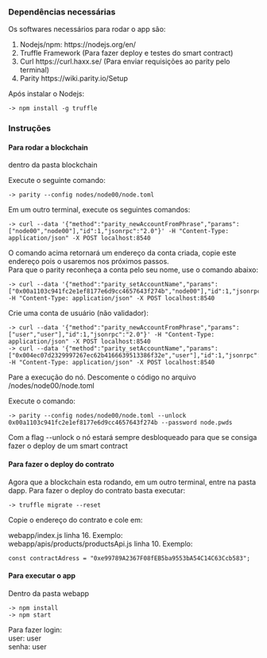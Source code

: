 ### Dependências necessárias

Os softwares necessários para rodar o app são:

<ol>
    <li> Nodejs/npm: https://nodejs.org/en/</li>
    <li> Truffle Framework (Para fazer deploy e testes do smart contract)</li>
    <li> Curl https://curl.haxx.se/ (Para enviar requisições ao parity pelo terminal) </li>
    <li> Parity https://wiki.parity.io/Setup </li>
</ol>

Após instalar o Nodejs: <br>

    -> npm install -g truffle

### Instruções

#### Para rodar a blockchain

dentro da pasta blockchain <br>

Execute o seguinte comando: <br>

    -> parity --config nodes/node00/node.toml 

Em um outro terminal, execute os seguintes comandos: <br>

    -> curl --data '{"method":"parity_newAccountFromPhrase","params":["node00","node00"],"id":1,"jsonrpc":"2.0"}' -H "Content-Type: application/json" -X POST localhost:8540

O comando acima retornará um endereço da conta criada, copie este endereço pois o usaremos nos próximos passos. <br>
Para que o parity reconheça a conta pelo seu nome, use o comando abaixo: <br>

    -> curl --data '{"method":"parity_setAccountName","params":["0x00a1103c941fc2e1ef8177e6d9cc4657643f274b","node00"],"id":1,"jsonrpc":"2.0"}' -H "Content-Type: application/json" -X POST localhost:8540

Crie uma conta de usuário (não validador):

    -> curl --data '{"method":"parity_newAccountFromPhrase","params":["user","user"],"id":1,"jsonrpc":"2.0"}' -H "Content-Type: application/json" -X POST localhost:8540
    -> curl --data '{"method":"parity_setAccountName","params":["0x004ec07d2329997267ec62b4166639513386f32e","user"],"id":1,"jsonrpc":"2.0"}' -H "Content-Type: application/json" -X POST localhost:8540

Pare a execução do nó. Descomente o código no arquivo /nodes/node00/node.toml <br>

Execute o comando: <br>

    -> parity --config nodes/node00/node.toml --unlock 0x00a1103c941fc2e1ef8177e6d9cc4657643f274b --password node.pwds

Com a flag --unlock o nó estará sempre desbloqueado para que se consiga fazer o deploy de um smart contract <br>

#### Para fazer o deploy do contrato

Agora que a blockchain esta rodando, em um outro terminal, entre na pasta dapp. Para fazer o deploy do contrato basta executar: <br>

    -> truffle migrate --reset

Copie o endereço do contrato e cole em: <br>

webapp/index.js linha 16. Exemplo: <br>
webapp/apis/products/productsApi.js linha 10. Exemplo: <br>

    const contractAdress = "0xe99789A2367F08fEB5ba9553bA54C14C63Ccb583";

#### Para executar o app

Dentro da pasta webapp <br>

    -> npm install
    -> npm start

Para fazer login: <br>
user: user <br>
senha: user<br>
